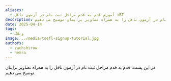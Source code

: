 ```yaml
---
aliases:
  - آموزش قدم به قدم مراحل ثبت نام در آزمون تافل iBT
description: در این پست، قدم به قدم مراحل ثبت نام در آزمون تافل را به همراه تصاویر برایتان توضیح می دهیم.
date: 2025-04-14
tags:
  - وبلاگ
image: ../media/toefl-signup-tutorial.jpg
authors:
  - zachshirow
  - hemra
---
```

در این پست، قدم به قدم مراحل ثبت نام در آزمون تافل را به همراه تصاویر برایتان توضیح می دهیم.
